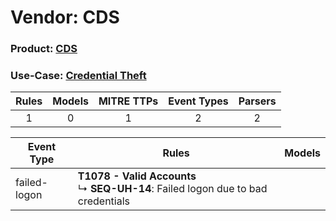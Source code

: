 Vendor: CDS
===========
### Product: [CDS](../ds_cds_cds.md)
### Use-Case: [Credential Theft](../../../../UseCases/uc_credential_theft.md)

| Rules | Models | MITRE TTPs | Event Types | Parsers |
|:-----:|:------:|:----------:|:-----------:|:-------:|
|   1   |   0    |     1      |      2      |    2    |

| Event Type   | Rules                                                                                     | Models |
| ------------ | ----------------------------------------------------------------------------------------- | ------ |
| failed-logon | <b>T1078 - Valid Accounts</b><br> ↳ <b>SEQ-UH-14</b>: Failed logon due to bad credentials |        |
